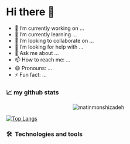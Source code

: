 # Hi there 👋

- 🔭 I’m currently working on ...
- 🌱 I’m currently learning ...
- 👯 I’m looking to collaborate on ...
- 🤔 I’m looking for help with ...
- 💬 Ask me about ...
- 📫 How to reach me: ...
- 😄 Pronouns: ...
- ⚡ Fun fact: ...

### 📈 my github stats
<p align="center"> <img src="https://github-readme-stats.vercel.app/api?username=matinmonshizadeh&show_icons=true&theme=gotham&include_all_commits=true&border_radius=20px" alt="matinmonshizadeh" />
  

[![Top Langs](https://github-readme-stats.vercel.app/api/top-langs/?username=anuraghazra&langs_count=8&layout=compact&theme=gotham&border_radius=20px)](https://github.com/anuraghazra/github-readme-stats)
  
### 🛠  Technologies and tools
 

